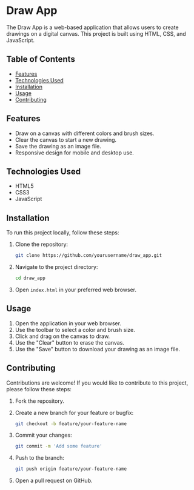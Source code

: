 # Draw App

The Draw App is a web-based application that allows users to create drawings on a digital canvas. This project is built using HTML, CSS, and JavaScript.

## Table of Contents

- [Features](#features)
- [Technologies Used](#technologies-used)
- [Installation](#installation)
- [Usage](#usage)
- [Contributing](#contributing)

## Features

- Draw on a canvas with different colors and brush sizes.
- Clear the canvas to start a new drawing.
- Save the drawing as an image file.
- Responsive design for mobile and desktop use.

## Technologies Used

- HTML5
- CSS3
- JavaScript

## Installation

To run this project locally, follow these steps:

1. Clone the repository:

    ```bash
    git clone https://github.com/yourusername/draw_app.git
    ```

2. Navigate to the project directory:

    ```bash
    cd draw_app
    ```

3. Open `index.html` in your preferred web browser.

## Usage

1. Open the application in your web browser.
2. Use the toolbar to select a color and brush size.
3. Click and drag on the canvas to draw.
4. Use the "Clear" button to erase the canvas.
5. Use the "Save" button to download your drawing as an image file.

## Contributing

Contributions are welcome! If you would like to contribute to this project, please follow these steps:

1. Fork the repository.
2. Create a new branch for your feature or bugfix:

    ```bash
    git checkout -b feature/your-feature-name
    ```

3. Commit your changes:

    ```bash
    git commit -m 'Add some feature'
    ```

4. Push to the branch:

    ```bash
    git push origin feature/your-feature-name
    ```

5. Open a pull request on GitHub.


